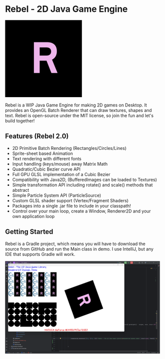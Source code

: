 # Rebel - 2D Java Game Engine

<img src="project/logo.png" alt="isolated" width="250"/>

Rebel is a WIP Java Game Engine for making 2D games on Desktop. It provides an OpenGL Batch Renderer that can draw textures, shapes and text. Rebel is open-source under the MIT license, so join the fun and let's build together!

## Features (Rebel 2.0)

- 2D Primitive Batch Rendering (Rectangles/Circles/Lines)
- Sprite-sheet based Animation
- Text rendering with different fonts
- Input handling (keys/mouse)
  away Matrix Math
- Quadratic/Cubic Bezier curve API
- Full GPU GLSL implementation of a Cubic Bezier
- Compatibility with Java2D, (BufferedImages can be loaded to Textures)
- Simple transformation API including rotate() and scale() methods that abstract
- Simple Particle System API (ParticleSource)
- Custom GLSL shader support (Vertex/Fragment Shaders)
- Packages into a single .jar file to include in your classpath!
- Control over your main loop, create a Window, Renderer2D and your own application loop

## Getting Started

Rebel is a Gradle project, which means you will have to download the source from GitHub and run the Main class in demo. I use IntelliJ, but any IDE that supports Gradle will work.

![demo.png](project%2Fdemo.png)